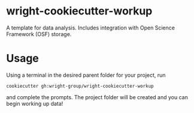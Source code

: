 # wright-cookiecutter-workup

A template for data analysis.  Includes integration with Open Science Framework (OSF) storage.


# Usage

Using a terminal in the desired parent folder for your project, run

`cookiecutter gh:wright-group/wright-cookiecutter-workup`

and complete the prompts.
The project folder will be created and you can begin working up data!
